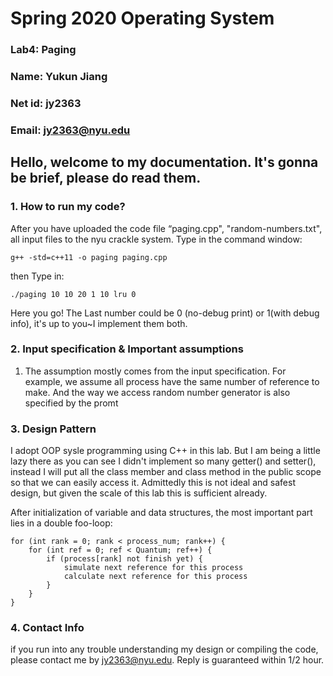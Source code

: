 # Spring 2020 Operating System
### Lab4: Paging
### Name: Yukun Jiang
### Net id: jy2363
### Email: jy2363@nyu.edu

## Hello, welcome to my documentation. It's gonna be brief, please do read them.


### 1. How to run my code?
After you have uploaded the code file “paging.cpp", "random-numbers.txt", all input files to the nyu crackle system. Type in the command window:
```
g++ -std=c++11 -o paging paging.cpp
```
then Type in:
```
./paging 10 10 20 1 10 lru 0
```
Here you go!
The Last number could be 0 (no-debug print) or 1(with debug info), it's up to you~I implement them both.

### 2. Input specification & Important assumptions
1. The assumption mostly comes from the input specification. For example, we assume all process have the same number of reference to make. And the way we access random number generator is also specified by the promt

### 3. Design Pattern
I adopt OOP sysle programming using C++ in this lab. But I am being a little lazy there as you can see I didn't implement so many getter() and setter(), instead I will put all the class member and class method in the public scope so that we can easily access it. Admittedly this is not ideal and safest design, but given the scale of this lab this is sufficient already.

After initialization of variable and data structures, the most important part lies in a double foo-loop:

```
for (int rank = 0; rank < process_num; rank++) {
	for (int ref = 0; ref < Quantum; ref++) {
		if (process[rank] not finish yet) {
			simulate next reference for this process
			calculate next reference for this process
		}
	}
}
```


### 4. Contact Info
if you run into any trouble understanding my design or compiling the code, please contact me by jy2363@nyu.edu. Reply is guaranteed within 1/2 hour.

